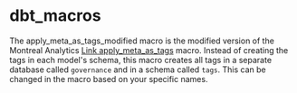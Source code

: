 # dbt_macros
The apply_meta_as_tags_modified macro is the modified version of the Montreal Analytics [Link apply_meta_as_tags](https://github.com/Montreal-Analytics/dbt-snowflake-utils/blob/0.5.0/macros/apply_meta_as_tags.sql) macro. Instead of creating the tags in each model's schema, this macro creates all tags in a separate database called `governance` and in a schema called `tags`. This can be changed in the macro based on your specific names. 

